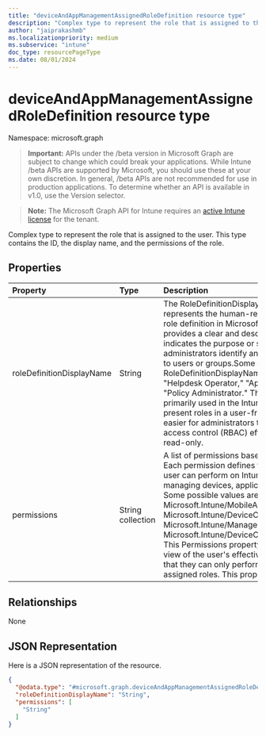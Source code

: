 ```yaml
---
title: "deviceAndAppManagementAssignedRoleDefinition resource type"
description: "Complex type to represent the role that is assigned to the user. This type contains the ID, the display name, and the permissions of the role."
author: "jaiprakashmb"
ms.localizationpriority: medium
ms.subservice: "intune"
doc_type: resourcePageType
ms.date: 08/01/2024
---
```


# deviceAndAppManagementAssignedRoleDefinition resource type

Namespace: microsoft.graph

> **Important:** APIs under the /beta version in Microsoft Graph are subject to change which could break your applications. While Intune /beta APIs are supported by Microsoft, you should use these at your own discretion. In general, /beta APIs are not recommended for use in production applications. To determine whether an API is available in v1.0, use the Version selector.

> **Note:** The Microsoft Graph API for Intune requires an [active Intune license](https://go.microsoft.com/fwlink/?linkid=839381) for the tenant.

Complex type to represent the role that is assigned to the user. This type contains the ID, the display name, and the permissions of the role.

## Properties
|Property|Type|Description|
|:---|:---|:---|
|roleDefinitionDisplayName|String|The RoleDefinitionDisplayName property represents the human-readable name of a specific role definition in Microsoft Intune. This property provides a clear and descriptive name that indicates the purpose or scope of the role, helping administrators identify and assign appropriate roles to users or groups.Some example values for RoleDefinitionDisplayName might include: "Helpdesk Operator," "Application Manager," or "Policy Administrator." This display name is primarily used in the Intune console or Graph API to present roles in a user-friendly manner, making it easier for administrators to manage role-based access control (RBAC) efficiently. This property is read-only.|
|permissions|String collection|A list of permissions based on its associated role. Each permission defines the specific actions the user can perform on Intune resources, such as managing devices, applications, or configurations. Some possible values are: Microsoft.Intune/MobileApps/Read, Microsoft.Intune/DeviceConfigurations/Write, Microsoft.Intune/ManagedDevices/Retire, and Microsoft.Intune/DeviceCompliancePolicies/Assign. This Permissions property offers a comprehensive view of the user's effective access rights, ensuring that they can only perform actions relevant to their assigned roles. This property is read-only.|

## Relationships
None

## JSON Representation
Here is a JSON representation of the resource.
<!-- {
  "blockType": "resource",
  "@odata.type": "microsoft.graph.deviceAndAppManagementAssignedRoleDefinition"
}
-->
``` json
{
  "@odata.type": "#microsoft.graph.deviceAndAppManagementAssignedRoleDefinition",
  "roleDefinitionDisplayName": "String",
  "permissions": [
    "String"
  ]
}
```